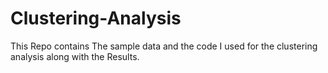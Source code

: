 # Clustering-Analysis
This Repo contains The sample data and the code I used for the clustering analysis along with the Results.
